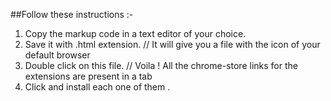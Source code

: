 
##Follow these instructions :-

1. Copy the markup code in a text editor of your choice.
2. Save it with .html extension.
   //  It will give you a file with the icon of your default browser
3. Double click on this file.
   //  Voila ! All the chrome-store links for the extensions are present in a tab
4. Click and install each one of them .

